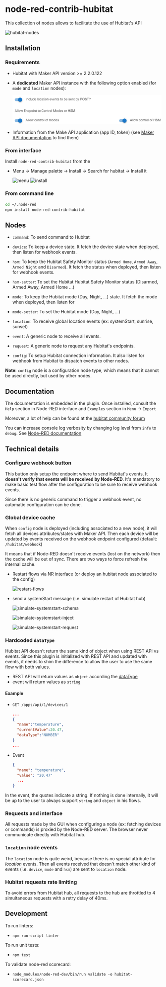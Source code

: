 # node-red-contrib-hubitat

This collection of nodes allows to facilitate the use of Hubitat's API

![hubitat-nodes](./images/hubitat-nodes.png)

## Installation

### Requirements

* Hubitat with Maker API version >= 2.2.0.122
* A **dedicated** Maker API instance with the following option enabled (for `mode` and `location` nodes):

  ![hubitat-maker-api-options](./images/hubitat-maker-api-options.png)

* Information from the Make API application (app ID, token) (see [Maker API
  documentation](https://docs.hubitat.com/index.php?title=Maker_API) to find them)

### From interface

Install `node-red-contrib-hubitat` from the

* Menu -> Manage palette -> Install -> Search for hubitat -> Install it

  ![menu](./images/install-menu.png) ![install](./images/install-palette.png)

### From command line

```bash
cd ~/.node-red
npm install node-red-contrib-hubitat
```

## Nodes

* `command`: To send command to Hubitat
* `device`: To keep a device state. It fetch the device state when deployed, then listen for
  webhook events.
* `hsm`: To keep the Hubitat Safety Monitor status (`Armed Home`, `Armed Away`, `Armed Night` and
  `Disarmed`). It fetch the status when deployed, then listen for webhook events.
* `hsm-setter`: To set the Hubitat Hubitat Safety Monitor status (Disarmed, Armed Away, Armed Home ...)
* `mode`: To keep the Hubitat mode (Day, Night, ...)  state. It fetch the mode when deployed, then
  listen for
* `mode-setter`: To set the Hubitat mode (Day, Night, ...)
* `location`: To receive global location events (ex: systemStart, sunrise, sunset)
* `event`: A generic node to receive all events.
* `request`: A generic node to request any Hubitat's endpoints.

* `config`: To setup Hubitat connection information. It also listen for webhook from Hubitat
  to dispatch events to other nodes.

**Note**: `config` node is a configuration node type, which means that it cannot be used directly,
but used by other nodes.

## Documentation

The documentation is embedded in the plugin. Once installed, consult the `Help` section in Node-RED
interface and `Examples` section in `Menu` -> `Import`

Moreover, a lot of help can be found at the [hubitat community
forum](https://community.hubitat.com/t/node-red-nodes-for-hubitat/34386)

You can increase console log verbosity by changing log level from `info` to `debug`.
See [Node-RED documentation](https://nodered.org/docs/user-guide/runtime/logging)

## Technical details

### Configure webhook button

This button only setup the endpoint where to send Hubitat's events. It **doesn't verify that events
will be received by Node-RED**.  It's mandatory to make basic test flow after the configuration to
be sure to receive webhook events.

Since there is no generic command to trigger a webhook event, no automatic configuration can be done.

### Global device cache

When `config` node is deployed (including associated to a new node), it will fetch all devices
attributes/states with Maker API. Then each device will be updated by events received on the webhook
endpoint configured (default: `/hubitat/webhook`)

It means that if Node-RED doesn't receive events (lost on the network) then the cache will be out of
sync.
There are two ways to force refresh the internal cache.

* Restart flows via NR interface (or deploy an hubitat node associated to the config)

  ![restart-flows](./images/restart-flows.png)

* send a systemStart message (i.e. simulate restart of Hubitat hub)

  ![simulate-systemstart-schema](./images/simulate-systemstart-schema.png)

  ![simulate-systemstart-inject](./images/simulate-systemstart-inject.png)

  ![simulate-systemstart-request](./images/simulate-systemstart-request.png)

### Hardcoded `dataType`

Hubitat API doesn't return the same kind of object when using REST API vs events. Since this plugin
is initialized with REST API and updated with events, it needs to shim the difference to allow the
user to use the same flow with both values.

* REST API will return values as `object` according the
  [dataType](https://docs.hubitat.com/index.php?title=Attribute_Object)
* event will return values as `string`

#### Example

* `GET /apps/api/1/devices/1`

  ```json
  ...
  {
    "name":"temperature",
    "currentValue":20.47,
    "dataType":"NUMBER"
  }
  ...
  ```

* Event

  ```json
  {
    "name": "temperature",
    "value": "20.47"
    ...
  }
  ```

In the event, the quotes indicate a string. If nothing is done internally, it will be up to the user
to always support `string` and `object` in his flows.

### Requests and interface

All requests made by the GUI when configuring a node (ex: fetching devices or commands) is proxied
by the Node-RED server. The browser never communicate directly with Hubitat hub.

### `location` node events

The `location` node is quite weird, because there is no special attribute for *location* events.
Then all events received that doesn't match other kind of events (i.e. `device`, `mode` and `hsm`)
are sent to `location` node.

### Hubitat requests rate limiting

To avoid errors from Hubitat hub, all requests to the hub are throttled to 4 simultaneous requests
with a retry delay of 40ms.

## Development

To run linters:

* `npm run-script linter`

To run unit tests:

* `npm test`

To validate node-red scorecard:

* `node_modules/node-red-dev/bin/run validate -o hubitat-scorecard.json`
